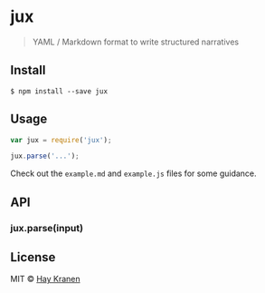 # jux
> YAML / Markdown format to write structured narratives

## Install

```
$ npm install --save jux
```

## Usage

```js
var jux = require('jux');

jux.parse('...');
```

Check out the `example.md` and `example.js` files for some guidance.

## API

### jux.parse(input)

## License

MIT © [Hay Kranen](http://haykranen.nl)